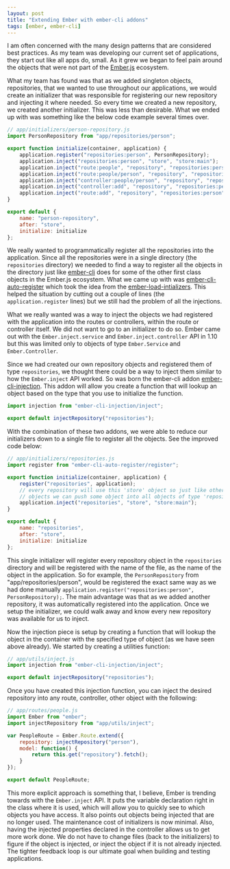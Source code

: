 ```yaml
---
layout: post
title: "Extending Ember with ember-cli addons"
tags: [ember, ember-cli]
---
```


I am often concerned with the many design patterns that are considered best
practices. As my team was developing our current set of applications, they
start out like all apps do, small. As it grew we began to feel pain around the
objects that were not part of the [Ember.js] ecosystem.

What my team has found was that as we added singleton objects, repositories,
that we wanted to use throughout our applications, we would create an
initializer that was responsible for registering our new repository and
injecting it where needed. So every time we created a new repository, we
created another initializer. This was less than desirable. What we ended up
with was something like the below code example several times over.

```javascript
// app/initializers/person-repository.js
import PersonRepository from "app/repositories/person";

export function initialize(container, application) {
    application.register("repositories:person", PersonRepository);
    application.inject("repositories:person", "store", "store:main");
    application.inject("route:people", "repository", "repositories:person");
    application.inject("route:people/person", "repository", "repositories:person");
    application.inject("controller:people/person", "repository", "repositories:person");
    application.inject("controller:add", "repository", "repositories:person");
    application.inject("route:add", "repository", "repositories:person");
}

export default {
    name: "person-repository",
    after: "store",
    initialize: initialize
};
```

We really wanted to programmatically register all the repositories into the
application. Since all the repositories were in a single directory (the
`repositories` directory) we needed to find a way to register all the objects
in the directory just like [ember-cli] does for some of the other first class
objects in the Ember.js ecosystem. What we came up with was
[ember-cli-auto-register] which took the idea from the
[ember-load-intializers]. This helped the situation by cutting out a couple of
lines (the `application.register` lines) but we still had the problem of all
the injections.

What we really wanted was a way to inject the objects we had registered with
the application into the routes or controllers, within the route or controller
itself. We did not want to go to an initializer to do so. Ember came out with
the `Ember.inject.service` and `Ember.inject.controller` API in 1.10 but this
was limited only to objects of type `Ember.Service` and `Ember.Controller`.

Since we had created our own repository objects and registered them of type
`repositories`, we thought there could be a way to inject them similar to how
the `Ember.inject` API worked. So was born the ember-cli addon
[ember-cli-injection]. This addon will allow you create a function that will
lookup an object based on the type that you use to initialize the function.

```javascript
import injection from "ember-cli-injection/inject";

export default injectRepository("repositories");
```

With the combination of these two addons, we were able to reduce our
initializers down to a single file to register all the objects.  See the
improved code below:

```javascript
// app/initializers/repositories.js
import register from "ember-cli-auto-register/register";

export function initialize(container, application) {
    register("repositories", application);
    // every repository will use this 'store' object so just like other
    // objects we can push some object into all objects of type 'repositories'
    application.inject("repositories", "store", "store:main");
}

export default {
    name: "repositories",
    after: "store",
    initialize: initialize
};
```

This single initializer will register every repository object in the
`repositories` directory and will be registered with the name of the file, as
the name of the object in the application. So for example, the
`PersonRepository` from "app/repositories/person", would be registered the
exact same way as we had done manually
`application.register("repositories:person", PersonRepository);`. The main
advantage was that as we added another repository, it was automatically
registered into the application. Once we setup the initializer, we could walk
away and know every new repository was available for us to inject.

Now the injection piece is setup by creating a function that will lookup the
object in the container with the specified type of object (as we have seen above
already). We started by creating a utilities function:

```javascript
// app/utils/inject.js
import injection from "ember-cli-injection/inject";

export default injectRepository("repositories");
```

Once you have created this injection function, you can inject the desired
repository into any route, controller, other object with the following:

```javascript
// app/routes/people.js
import Ember from "ember";
import injectRepository from "app/utils/inject";

var PeopleRoute = Ember.Route.extend({
    repository: injectRepository("person"),
    model: function() {
        return this.get("repository").fetch();
    }
});

export default PeopleRoute;
```

This more explicit approach is something that, I believe, Ember is trending
towards with the `Ember.inject` API. It puts the variable declaration right in
the class where it is used, which will allow you to quickly see to which
objects you have access. It also points out objects being injected that are no
longer used. The maintenance cost of initializers is now minimal. Also, having
the injected properties declared in the controller allows us to get more work
done. We do not have to change files (back to the initializers) to figure if
the object is injected, or inject the object if it is not already injected. The
tighter feedback loop is our ultimate goal when building and testing
applications.

[Ember.js]: http://emberjs.com
[ember-cli]: http://ember-cli.com
[ember-cli-injection]: https://github.com/williamsbdev/ember-cli-injection
[ember-cli-auto-register]: https://github.com/williamsbdev/ember-cli-auto-register
[ember-load-intializers]: https://github.com/ember-cli/ember-load-initializers
